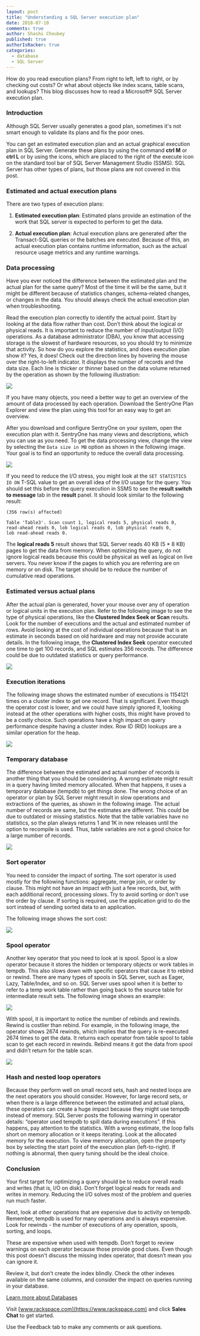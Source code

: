 ```yaml
---
layout: post
title: "Understanding a SQL Server execution plan"
date: 2018-07-10
comments: true
author: Shashi Choubey
published: true
authorIsRacker: true
categories:
  - database
  - SQL Server
---
```


How do you read execution plans? From right to left, left to right, or by
checking out costs? Or what about objects like index scans, table scans, and
lookups? This blog discusses how to read a Microsoft&reg; SQL Server execution
plan.

<!--more-->

### Introduction

Although SQL Server usually generates a good plan, sometimes it's not smart
enough to validate its plans and fix the poor ones.

You can get an estimated execution plan and an actual graphical execution plan
in SQL Server. Generate these plans by using the command **ctrl  M** or **ctrl L**
or by using the icons, which are placed to the right of the execute icon on the
standard tool bar of SQL Server Management Studio (SSMS). SQL Server has other
types of plans, but those plans are not covered in this post.

### Estimated and actual execution plans

There are two types of execution plans:

1. **Estimated execution plan**: Estimated plans provide an estimation of the
work that SQL server is expected to perform to get the data.

2. **Actual execution plan**: Actual execution plans are generated after the
Transact-SQL queries or the batches are executed. Because of this, an actual
execution plan contains runtime information, such as the actual resource usage
metrics and any runtime warnings.

### Data processing

Have you ever noticed the difference between the estimated plan and the actual
plan for the same query? Most of the time it will be the same, but it might be
different because of statistics changes, schema-related changes, or changes in
the data. You should always check the actual execution plan when troubleshooting.

Read the execution plan correctly to identify the actual point. Start by looking
at the data flow rather than cost. Don’t think about the logical or physical
reads. It is important to reduce the number of input/output (I/O) operations.
As a database administrator (DBA), you know that accessing storage is the slowest
of hardware resources, so you should try to minimize that activity. So how do
you explore the statistics, and does execution plan show it? Yes, it does!
Check out the direction lines by hovering the mouse over the right-to-left
indicator. It displays the number of records and the data size. Each line is
thicker or thinner based on the data volume returned by the operation as shown
by the following illustration:

![](Picture1.png)

If you have many objects, you need a better way to get an overview of the amount
of data processed by each operation. Download the SentryOne Plan Explorer and
view the plan using this tool for an easy way to get an overview.

After you download and configure SentryOne on your system, open the execution
plan with it. SentryOne has many views and descriptions, which you can use as
you need. To get the data processing view, change the view by selecting the
``Data size in MB`` option as shown in the following image. Your goal is to find
an opportunity to reduce the overall data processing.

![](Picture2.png)

If you need to reduce the I/O stress, you might look at the ``SET STATISTICS IO ON``
T-SQL value to get an overall idea of the I/O usage for the query. You should
set this before the query execution in SSMS to see the **result switch to message**
tab in the **result** panel. It should look similar to the following result:

    (356 row(s) affected)

    Table 'Table3'. Scan count 1, logical reads 5, physical reads 0,
    read-ahead reads 0, lob logical reads 0, lob physical reads 0,
    lob read-ahead reads 0.

The **logical reads 5** result shows that SQL Server reads 40 KB (5 * 8 KB) pages
to get the data from memory. When optimizing the query, do not ignore logical
reads because this could be physical as well as logical on live servers. You
never know if the pages to which you are referring are on memory or on disk.
The target should be to reduce the number of cumulative read operations.

### Estimated versus actual plans

After the actual plan is generated, hover your mouse over any of operation or
logical units in the execution plan. Refer to the following image to see the type
of physical operations, like  the **Clustered Index Seek or Scan** results. Look
for the number of executions and the actual and estimated number of rows. Avoid
looking at the cost of individual operations because that is an estimate in
seconds based on old hardware and may not provide accurate details. In the
following image, the **Clustered Index Seek** operator executed one time to get
100 records, and SQL estimates 356 records. The difference could be due to
outdated statistics or query performance.

![](Picture3.png)

### Execution iterations

The following image shows the estimated number of executions is 1154121 times
on a cluster index to get one record. That is significant. Even though the
operator cost is lower, and we could have simply ignored it, looking instead at
the other operations with higher costs, this might have proved to be a costly
choice. Such operations have a high impact on query performance despite having
a cluster index.  Row ID (RID) lookups are a similar operation for the heap.

![](Picture4.png)

### Temporary database

The difference between the estimated and actual number of records is another
thing that you should be considering. A wrong estimate might result in a query
having limited memory allocated. When that happens, it uses a temporary database
(tempdb) to get things done. The wrong choice of an operator or plan by SQL Server
might result in slow operations and extractions of the queries, as shown in the
following image.  The actual number of records are same, but the estimates are
different. This could be due to outdated or missing statistics. Note that the table
variables have no statistics, so the plan always returns 1 and 1K in new releases
until the option to recompile is used. Thus, table variables are not a good choice
for a large number of records.

![](Picture5.png)

### Sort operator

You need to consider the impact of sorting. The sort operator is used mostly for
the following functions:  aggregate, merge join, or order by clause. This might
not have an impact with just a few records, but, with each additional record,
processing slows. Try to avoid sorting or don't use the order by clause. If
sorting is required, use the application grid to do the sort instead of sending
sorted data to an application.

The following image shows the sort cost:

![](Picture6.png)

### Spool operator

Another key operator that you need to look at is spool. Spool is a slow
operator because it stores the hidden or temporary objects or work tables in
tempdb. This also slows down with specific operators that cause it to rebind
or rewind. There are many types of spools in SQL Server, such as Eager, Lazy,
Table/Index, and so on. SQL Server uses spool when it is better to refer to a
temp work table rather than going back to the source table for intermediate
result sets. The following image shows an example:

![](Picture7.png)

With spool, it is important to notice the number of rebinds and rewinds. Rewind
is costlier than rebind. For example, in the following image, the operator shows
2674 rewinds, which implies that the query is re-executed 2674 times to get the
data. It returns each operator from table spool to table scan to get each record
in rewinds. Rebind means it got the data from spool and didn’t return for the
table scan.

![](Picture8.png)

### Hash and nested loop operators

Because they perform well on small record sets, hash and nested loops are the
next operators you should consider. However, for large record sets, or when
there is a large difference between the estimated and actual plans, these
operators can create a huge impact because they might use tempdb instead of
memory. SQL Server posts the following warning in operator details: “operator
used tempdb to spill data during executions”. If this happens, pay attention to
the statistics. With a wrong estimate, the loop falls short on memory allocation
or it keeps iterating. Look at the allocated memory for the execution. To view
memory allocation, open the property box by selecting the start point of the
execution plan (left-to-right). If nothing is abnormal, then query tuning should
be the ideal choice.

### Conclusion

Your first target for optimizing a query should be to reduce overall reads and
writes (that is, I/O on disk). Don’t forget logical reads for reads and writes
in memory. Reducing the I/O solves most of the problem and queries run much
faster.

Next, look at other operations that are expensive due to activity on
tempdb. Remember, tempdb is used for many operations and is always expensive.
Look for rewinds - the number of executions of any operation, spools, sorting,
and loops.

These are expensive when used with tempdb. Don’t forget to review
warnings on each operator because those provide good clues. Even though this
post doesn't discuss the missing index operator, that doesn’t mean you can
ignore it.

Review it, but don’t create the index blindly. Check the other indexes
available on the same columns, and consider the impact on queries running in your
database.

<a class="cta purple" id="cta" href="https://www.rackspace.com/dba-services">Learn more about Databases</a>

Visit [www.rackspace.com](https://www.rackspace.com) and click **Sales Chat**
to get started.

Use the Feedback tab to make any comments or ask questions.
